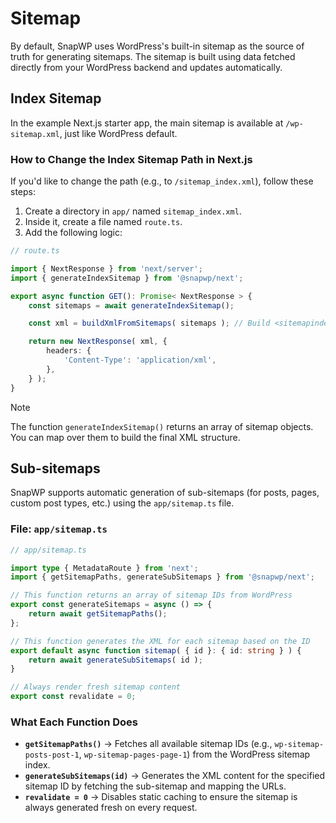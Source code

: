 # Sitemap

By default, SnapWP uses WordPress's built-in sitemap as the source of truth for generating sitemaps. The sitemap is built using data fetched directly from your WordPress backend and updates automatically.

## Index Sitemap

In the example Next.js starter app, the main sitemap is available at `/wp-sitemap.xml`, just like WordPress default.

### How to Change the Index Sitemap Path in Next.js

If you'd like to change the path (e.g., to `/sitemap_index.xml`), follow these steps:

1. Create a directory in `app/` named `sitemap_index.xml`.
2. Inside it, create a file named `route.ts`.
3. Add the following logic:

```ts
// route.ts

import { NextResponse } from 'next/server';
import { generateIndexSitemap } from '@snapwp/next';

export async function GET(): Promise< NextResponse > {
	const sitemaps = await generateIndexSitemap();

	const xml = buildXmlFromSitemaps( sitemaps ); // Build <sitemapindex> XML from list

	return new NextResponse( xml, {
		headers: {
			'Content-Type': 'application/xml',
		},
	} );
}
```

> [!Note]
> The function `generateIndexSitemap()` returns an array of sitemap objects. You can map over them to build the final XML structure.


## Sub-sitemaps

SnapWP supports automatic generation of sub-sitemaps (for posts, pages, custom post types, etc.) using the `app/sitemap.ts` file.

### File: `app/sitemap.ts`

```ts
// app/sitemap.ts

import type { MetadataRoute } from 'next';
import { getSitemapPaths, generateSubSitemaps } from '@snapwp/next';

// This function returns an array of sitemap IDs from WordPress
export const generateSitemaps = async () => {
	return await getSitemapPaths();
};

// This function generates the XML for each sitemap based on the ID
export default async function sitemap( { id }: { id: string } ) {
	return await generateSubSitemaps( id );
}

// Always render fresh sitemap content
export const revalidate = 0;
```

### What Each Function Does

-   **`getSitemapPaths()`** → Fetches all available sitemap IDs (e.g., `wp-sitemap-posts-post-1`, `wp-sitemap-pages-page-1`) from the WordPress sitemap index.
-   **`generateSubSitemaps(id)`** → Generates the XML content for the specified sitemap ID by fetching the sub-sitemap and mapping the URLs.
-   **`revalidate = 0`** → Disables static caching to ensure the sitemap is always generated fresh on every request.
